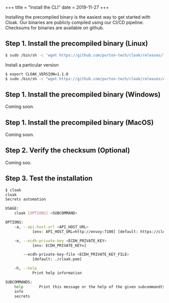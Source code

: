 +++
title = "Install the CLI"
date = 2019-11-27
+++

Installing the precompiled binary is the easiest way to get started with Cloak. Our binaries are publicly compiled using our CI/CD pipeline. Checksums for binaries are available on github.

## Step 1. Install the precompiled binary (Linux)

```sh
$ sudo /bin/sh -c 'wget https://github.com/purton-tech/cloak/releases/latest/download/cli -O /usr/local/bin/cloak && chmod +x /usr/local/bin/cloak'
```

Install a particular version 

```sh
$ export CLOAK_VERSION=1.1.0
$ sudo /bin/sh -c "wget https://github.com/purton-tech/cloak/releases/download/v$CLOAK_VERSION/cli -O /usr/local/bin/cloak && chmod +x /usr/local/bin/cloak"
```

## Step 1. Install the precompiled binary (Windows)

Coming soon.

## Step 1. Install the precompiled binary (MacOS)

Coming soon.

## Step 2. Verify the checksum (Optional)

Coming soo.

## Step 3. Test the installation

```sh
$ cloak
cloak 
Secrets automation

USAGE:
    cloak [OPTIONS] <SUBCOMMAND>

OPTIONS:
    -a, --api-host-url <API_HOST_URL>
            [env: API_HOST_URL=http://envoy:7100] [default: https://cloak.software]

    -e, --ecdh-private-key <ECDH_PRIVATE_KEY>
            [env: ECDH_PRIVATE_KEY=]

        --ecdh-private-key-file <ECDH_PRIVATE_KEY_FILE>
            [default: ./cloak.pem]

    -h, --help
            Print help information

SUBCOMMANDS:
    help       Print this message or the help of the given subcommand(s)
    info       
    secrets  
```